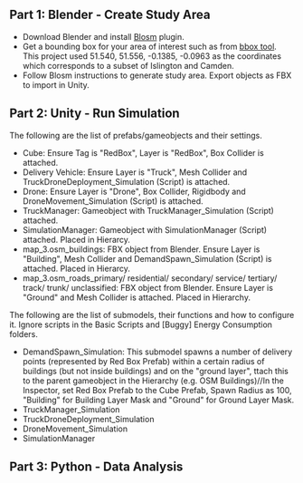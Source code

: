 Part 1: Blender - Create Study Area
---
- Download Blender and install [Blosm](https://prochitecture.gumroad.com/l/blender-osm) plugin.<br/>
- Get a bounding box for your area of interest such as from [bbox tool](https://norbertrenner.de/osm/bbox.html). This project used 51.540, 51.556, -0.1385, -0.0963 as the coordinates which corresponds to a subset of Islington and Camden.<br/>
- Follow Blosm instructions to generate study area. Export objects as FBX to import in Unity.


**Part 2: Unity - Run Simulation**
---
The following are the list of prefabs/gameobjects and their settings.
- Cube: Ensure Tag is "RedBox", Layer is "RedBox", Box Collider is attached.
- Delivery Vehicle: Ensure Layer is "Truck", Mesh Collider and TruckDroneDeployment_Simulation (Script) is attached.
- Drone: Ensure Layer is "Drone", Box Collider, Rigidbody and DroneMovement_Simulation (Script) is attached.
- TruckManager: Gameobject with TruckManager_Simulation (Script) attached.
- SimulationManager: Gameobject with SimulationManager (Script) attached. Placed in Hierarcy. 
- map_3.osm_buildings: FBX object from Blender. Ensure Layer is "Building", Mesh Collider and DemandSpawn_Simulation (Script) is attached. Placed in Hierarcy.
- map_3.osm_roads_primary/ residential/ secondary/ service/ tertiary/ track/ trunk/ unclassified: FBX object from Blender. Ensure Layer is "Ground" and Mesh Collider is attached. Placed in Hierarchy.

The following are the list of submodels, their functions and how to configure it. Ignore scripts in the Basic Scripts and [Buggy] Energy Consumption folders.
- DemandSpawn_Simulation: This submodel spawns a number of delivery points (represented by Red Box Prefab) within a certain radius of buildings (but not inside buildings) and on the "ground layer", ttach this to the parent gameobject in the Hierarchy (e.g. OSM Buildings)//In the Inspector, set Red Box Prefab to the Cube Prefab, Spawn Radius as 100, "Building" for Building Layer Mask and "Ground" for Ground Layer Mask.
- TruckManager_Simulation
- TruckDroneDeployment_Simulation
- DroneMovement_Simulation
- SimulationManager


**Part 3: Python - Data Analysis**
---



